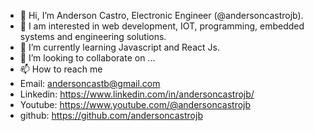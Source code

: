 - 👋 Hi, I’m Anderson Castro, Electronic Engineer (@andersoncastrojb).
- 👀 I am interested in web development, IOT, programming, embedded systems and engineering solutions.
- 🌱 I’m currently learning Javascript and React Js.
- 💞️ I’m looking to collaborate on ...
- 📫 How to reach me
- Email: andersoncastb@gmail.com
- Linkedin: https://www.linkedin.com/in/andersoncastrojb/
- Youtube: https://www.youtube.com/@andersoncastrojb
- github: https://github.com/andersoncastrojb

<!---
andersoncastrojb/andersoncastrojb is a ✨ special ✨ repository because its `README.md` (this file) appears on your GitHub profile.
You can click the Preview link to take a look at your changes.
--->
